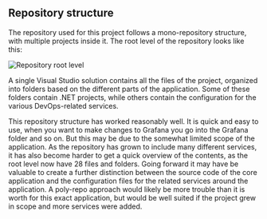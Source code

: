 ## Repository structure
The repository used for this project follows a mono-repository structure, with multiple projects inside it. The root level of the repository looks like this:

![Repository root level](./iamges/repo.png)
 
A single Visual Studio solution contains all the files of the project, organized into folders based on the different parts of the application. Some of these folders contain .NET projects, while others contain the configuration for the various DevOps-related services.

This repository structure has worked reasonably well. It is quick and easy to use, when you want to make changes to Grafana you go into the Grafana folder and so on. But this may be due to the somewhat limited scope of the application. As the repository has grown to include many different services, it has also become harder to get a quick overview of the contents, as the root level now have 28 files and folders. Going forward it may have be valuable to create a further distinction between the source code of the core application and the configuration files for the related services around the application. A poly-repo approach would likely be more trouble than it is worth for this exact application, but would be well suited if the project grew in scope and more services were added.
